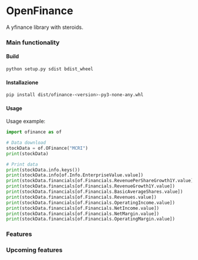 # OpenFinance
A yfinance library with steroids.

### Main functionality


#### Build
```bash
python setup.py sdist bdist_wheel
```


#### Installazione
```bash
pip install dist/ofinance-<version>-py3-none-any.whl
```


#### Usage
Usage example:
```python
import ofinance as of

# Data download
stockData = of.OFinance("MCRI")
print(stockData)

# Print data
print(stockData.info.keys())
print(stockData.info[of.Info.EnterpriseValue.value])
print(stockData.financials[of.Financials.RevenuePerShareGrowth1Y.value])
print(stockData.financials[of.Financials.RevenueGrowth1Y.value])
print(stockData.financials[of.Financials.BasicAverageShares.value])
print(stockData.financials[of.Financials.Revenues.value])
print(stockData.financials[of.Financials.OperatingIncome.value])
print(stockData.financials[of.Financials.NetIncome.value])
print(stockData.financials[of.Financials.NetMargin.value])
print(stockData.financials[of.Financials.OperatingMargin.value])
```

### Features


### Upcoming features

